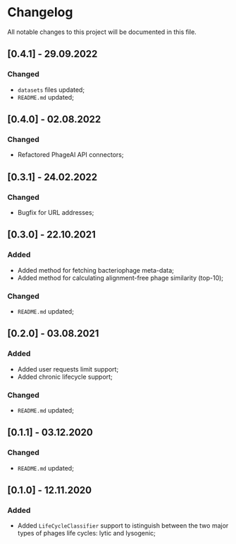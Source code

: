 # Changelog
All notable changes to this project will be documented in this file.

## [0.4.1] - 29.09.2022
### Changed
* `datasets` files updated;
* `README.md` updated;


## [0.4.0] - 02.08.2022
### Changed
* Refactored PhageAI API connectors;


## [0.3.1] - 24.02.2022
### Changed
* Bugfix for URL addresses;


## [0.3.0] - 22.10.2021
### Added
* Added method for fetching bacteriophage meta-data;
* Added method for calculating alignment-free phage similarity (top-10);
### Changed
* `README.md` updated;


## [0.2.0] - 03.08.2021
### Added
* Added user requests limit support;
* Added chronic lifecycle support;
### Changed
* `README.md` updated;


## [0.1.1] - 03.12.2020
### Changed
* `README.md` updated;


## [0.1.0] - 12.11.2020
### Added
* Added `LifeCycleClassifier` support to istinguish between the two major types of phages life cycles: lytic and lysogenic;
